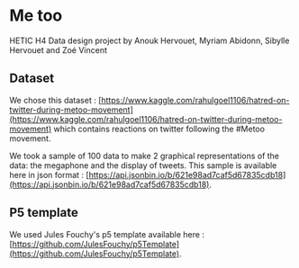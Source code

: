# Me too
HETIC H4 Data design project
by Anouk Hervouet, Myriam Abidonn, Sibylle Hervouet and Zoé Vincent

## Dataset
We chose this dataset : [https://www.kaggle.com/rahulgoel1106/hatred-on-twitter-during-metoo-movement](https://www.kaggle.com/rahulgoel1106/hatred-on-twitter-during-metoo-movement) which contains reactions on twitter following the #Metoo movement.

We took a sample of 100 data to make 2 graphical representations of the data: the megaphone and the display of tweets. This sample is available here in json format : [https://api.jsonbin.io/b/621e98ad7caf5d67835cdb18](https://api.jsonbin.io/b/621e98ad7caf5d67835cdb18).

## P5 template
We used Jules Fouchy's p5 template available here : [https://github.com/JulesFouchy/p5Template](https://github.com/JulesFouchy/p5Template).
